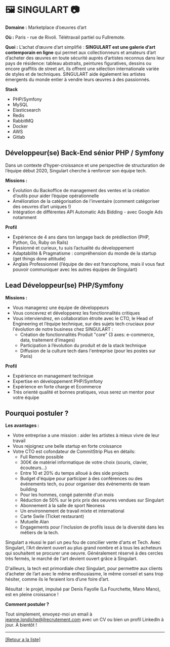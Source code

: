 # 🖼️ SINGULART 📷

**Domaine :** Marketplace d’oeuvres d’art

**Où :** Paris - rue de Rivoli. Télétravail partiel ou Fullremote.

**Quoi :** L’achat d’œuvre d’art simplifié : **SINGULART est une galerie d’art contemporain en ligne** qui permet aux collectionneurs et amateurs d’art d’acheter des œuvres en toute sécurité auprès d’artistes reconnus dans leur pays de résidence: tableau abstraits, peintures figuratives, dessins ou encore graffitis de street art, ils offrent une sélection internationale variée de styles et de techniques. SINGULART aide également les artistes émergents du monde entier à vendre leurs œuvres à des passionnés.

**Stack**

* PHP/Symfony 
* MySQL
* Elasticsearch
* Redis
* RabbitMQ
* Docker
* AWS
* Gitlab

## Développeur(se) Back-End sénior PHP / Symfony

Dans un contexte d’hyper-croissance et une perspective de structuration de l’équipe début 2020, Singulart cherche à renforcer son équipe tech.

**Missions :**

* Évolution du Backoffice de management des ventes et la création d’outils pour aider l’équipe opérationnelle
* Amélioration de la catégorisation de l'inventaire (comment catégoriser des oeuvres d’art uniques !)
* Intégration de différentes API Automatic Ads Bidding - avec Google Ads notamment

**Profil**

* Expérience de 4 ans dans ton langage back de prédilection (PHP, Python, Go, Ruby on Rails)
* Passionné et curieux, tu suis l’actualité du développement
* Adaptabilité & Pragmatisme : compréhension du monde de la startup (get things done attitude)
* Anglais Professionnel (l’équipe de dev est francophone, mais il vous faut pouvoir communiquer avec les autres équipes de Singulart)

## Lead Développeur(se) PHP/Symfony

**Missions :**

* Vous managerez une équipe de développeurs
* Vous concevrez et développerez les fonctionnalités critiques
* Vous interviendrez, en collaboration étroite avec le CTO, le Head of Engineering et l’équipe technique, sur des sujets tech cruciaux pour l'évolution de notre business chez SINGULART :
	* Création de fonctionnalités Produit "core" (3 axes: e-commerce, data, traitement d’images)
	* Participation à l’évolution du produit et de la stack technique
	* Diffusion de la culture tech dans l'entreprise (pour les postes sur Paris)

**Profil**

* Expérience en management technique
* Expertise en développement PHP/Symfony
* Expérience en forte charge et Ecommerce
* Très orienté qualité et bonnes pratiques, vous serez un mentor pour votre équipe

## Pourquoi postuler ?

**Les avantages :** 
* Votre entreprise a une mission : aider les artistes à mieux vivre de leur travail
* Vous rejoignez une belle startup en forte croissance
* Votre CTO est cofondateur de CommitStrip
Plus en détails: 
	* Full Remote possible
	* 300€ de matériel informatique de votre choix (souris, clavier, écouteurs...)
	* Entre 10 et 20% du temps alloué à des side projects
	* Budget d'équipe pour participer à des conférences ou des événements tech, ou pour organiser des événements de team building
	* Pour les hommes, congé paternité d'un mois
	* Réduction de 50% sur le prix prix des oeuvres vendues sur Singulart
	* Abonnement à la salle de sport Neoness
	* Un environnement de travail mixte et international
	* Carte Swile (Ticket restaurant)
	* Mutuelle Alan
	* Engagements pour l'inclusion de profils issus de la diversité dans les métiers de la tech.

Singulart a réussi le pari un peu fou de concilier vente d'arts et Tech. Avec Singulart, l'Art devient ouvert au plus grand nombre et à tous les acheteurs qui souhaitent se procurer une oeuvre. Généralement réservé à des cercles très fermés, le marché de l'art devient ouvert grâce à Singulart.

D'ailleurs, la tech est primordiale chez Singulart, pour permettre aux clients d’acheter de l’art avec le même enthousiasme, le même conseil et sans trop hésiter, comme ils le feraient lors d’une foire d’art.

Résultat : le projet, impulsé par Denis Fayolle (La Fourchette, Mano Mano), est en pleine croissance ! 

**Comment postuler ?**

Tout simplement, envoyez-moi un email à jeanne.londiche@jlrecrutement.com avec un CV ou bien un profil LinkedIn à jour. À bientôt ! 

----
<a href="https://github.com/jlondiche/job-board-php/blob/master/README.md">[Retour a la liste]</a>